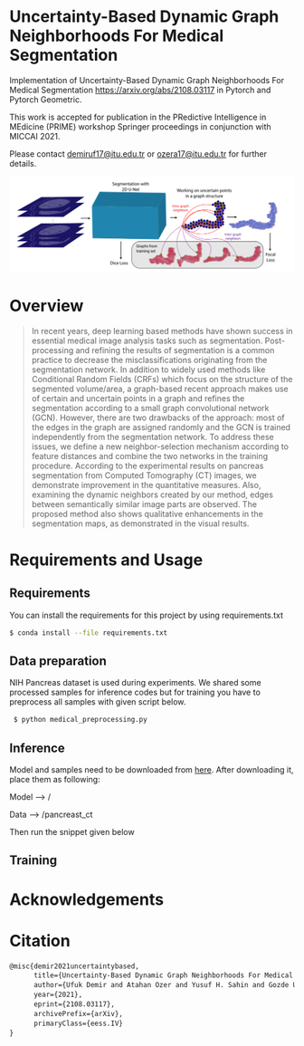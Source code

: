 # Uncertainty-Based Dynamic Graph Neighborhoods For Medical Segmentation

Implementation of Uncertainty-Based Dynamic Graph Neighborhoods For Medical Segmentation https://arxiv.org/abs/2108.03117 in Pytorch and Pytorch Geometric.

This work is accepted for publication in the PRedictive Intelligence in MEdicine
(PRIME) workshop Springer proceedings in conjunction with MICCAI 2021.


Please contact demiruf17@itu.edu.tr or ozera17@itu.edu.tr for further details. 




![UAT PIPELINE](img/main_fig.png)

# Overview

> In recent years, deep learning based methods have shown
success in essential medical image analysis tasks such as segmentation.
Post-processing and refining the results of segmentation is a common
practice to decrease the misclassifications originating from the segmentation network. In addition to widely used methods like Conditional Random Fields (CRFs) which focus on the structure of the segmented volume/area, a graph-based recent approach makes use of certain and uncertain points in a graph and refines the segmentation according to a small
graph convolutional network (GCN). However, there are two drawbacks
of the approach: most of the edges in the graph are assigned randomly
and the GCN is trained independently from the segmentation network.
To address these issues, we define a new neighbor-selection mechanism
according to feature distances and combine the two networks in the training procedure. According to the experimental results on pancreas segmentation from Computed Tomography (CT) images, we demonstrate
improvement in the quantitative measures. Also, examining the dynamic
neighbors created by our method, edges between semantically similar
image parts are observed. The proposed method also shows qualitative
enhancements in the segmentation maps, as demonstrated in the visual
results. 

# Requirements and Usage
## Requirements 
 You can install the requirements for this project by using requirements.txt

 ```sh
 $ conda install --file requirements.txt
```
## Data preparation
NIH Pancreas dataset is used during experiments. We shared some processed samples for inference codes but for training you have to preprocess all samples with given script below.

```sh
 $ python medical_preprocessing.py
```
## Inference
Model and samples need to be downloaded from [here](https://web.itu.edu.tr/ozera17/DGMS.rar). After downloading it, place them as following:

Model --> /

Data --> /pancreast_ct

Then run the snippet given below

## Training
 

# Acknowledgements

# Citation
```latex
@misc{demir2021uncertaintybased,
      title={Uncertainty-Based Dynamic Graph Neighborhoods For Medical Segmentation}, 
      author={Ufuk Demir and Atahan Ozer and Yusuf H. Sahin and Gozde Unal},
      year={2021},
      eprint={2108.03117},
      archivePrefix={arXiv},
      primaryClass={eess.IV}
}
```
